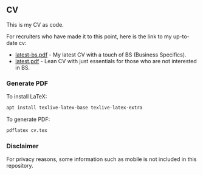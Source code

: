 ## CV

This is my CV as code. <br> 

For recruiters who have made it to this point, here is the link to my up-to-date cv: 
- [latest-bs.pdf](cv-bs.pdf)  - My latest CV with a touch of BS (Business Specifics).
- [latest.pdf](cv.pdf) - Lean CV with just essentials for those who are not interested in BS. 

### Generate PDF


To install LaTeX:
```sh
apt install texlive-latex-base texlive-latex-extra
```

To generate PDF:
```bash
pdflatex cv.tex
```

### Disclaimer

For privacy reasons, some information such as mobile is not included in this repository.

